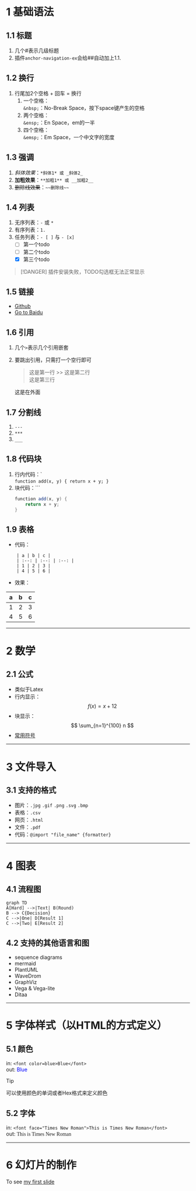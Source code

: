 # 1 基础语法
## 1.1 标题
1. 几个#表示几级标题
2. 插件`anchor-navigation-ex`会给##自动加上1.1.

## 1.2 换行
1. 行尾加2个空格 + 回车 = 换行
    1. 一个空格：  
        `&nbsp;`：No-Break Space，按下space键产生的空格
    2. 两个空格：  
        `&ensp;`：En Space，em的一半
    3. 四个空格：  
        `&emsp;`：Em Space，一个中文字的宽度

## 1.3 强调
1. *斜体效果*：`*斜体1* 或 _斜体2_`
2. **加粗效果**：`**加粗1** 或 __加粗2__`
3. ~~删除线效果~~：`~~删除线~~`

## 1.4 列表
1. 无序列表：`-` 或 `*`
2. 有序列表：`1. `
3. 任务列表：`- [ ]` 与 `- [x]`
    - [ ] 第一个todo
    - [ ] 第二个todo
    - [x] 第三个todo

> [!DANGER]
> 插件安装失败，TODO勾选框无法正常显示

## 1.5 链接
- [Github](http://github.com)
- [Go to Baidu](https://www.baidu.com)

## 1.6 引用
1. 几个`>`表示几个引用嵌套
2. 要跳出引用，只需打一个空行即可
    > 这是第一行
        >> 这是第二行  
        这是第三行

    这是在外面

## 1.7 分割线
1. `---`
2. `***`
3. `___`

## 1.8 代码块
1. 行内代码：\`  
    `function add(x, y) { return x + y; }`
2. 块代码：\`\`\`
    ``` java
    function add(x, y) {
        return x + y;
    }
    ```

## 1.9 表格
- 代码：
```
    | a | b | c |
    | :--: | :--: | :--: |
    | 1 | 2 | 3 |
    | 4 | 5 | 6 |
```
- 效果：

| a | b | c |
| :--: | :--: | :--: |
| 1 | 2 | 3 |
| 4 | 5 | 6 |

---

# 2 数学
## 2.1 公式
- 类似于Latex
- 行内显示：$$ f(x)=x+12 $$
- 块显示：
    $$
    \sum_{n=1}^{100} n
    $$
- [常用符号](https://blog.csdn.net/u013914471/article/details/82973812)

---

# 3 文件导入
## 3.1 支持的格式
- 图片：`.jpg` `.gif` `.png` `.svg` `.bmp`
- 表格：`.csv`
- 网页：`.html`
- 文件：`.pdf`
- 代码：`@import "file_name" {formatter}`

---

# 4 图表
## 4.1 流程图
```mermaid
graph TD
A[Hard] -->|Text| B(Round)
B --> C{Decision}
C -->|One| D[Result 1]
C -->|Two| E[Result 2]
```

## 4.2 支持的其他语言和图
- sequence diagrams
- mermaid
- PlantUML
- WaveDrom
- GraphViz
- Vega & Vega-lite
- Ditaa

---

# 5 字体样式（以HTML的方式定义）
## 5.1 颜色
in: `<font color=blue>Blue</font>`  
out: <font color=blue>Blue</font>
> [!TIP]
> 可以使用颜色的单词或者Hex格式来定义颜色

## 5.2 字体
in: `<font face="Times New Roman">This is Times New Roman</font>`  
out: <font face="Times New Roman">This is Times New Roman</font>

---

# 6 幻灯片的制作
To see [my first slide](res/toHelloSlide.md)